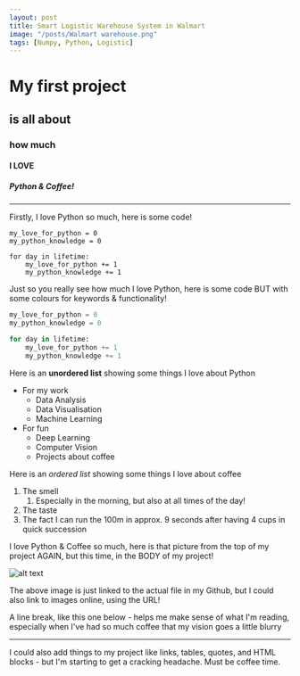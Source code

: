 ```yaml
---
layout: post
title: Smart Logistic Warehouse System in Walmart
image: "/posts/Walmart warehouse.png"
tags: [Numpy, Python, Logistic]
---
```


# My first project
## is all about
### how much
#### I LOVE
##### Python & Coffee!

---

Firstly, I love Python so much, here is some code!

```
my_love_for_python = 0
my_python_knowledge = 0

for day in lifetime:
    my_love_for_python += 1
    my_python_knowledge += 1
```

Just so you really see how much I love Python, here is some code BUT with some colours for keywords & functionality!

```python
my_love_for_python = 0
my_python_knowledge = 0

for day in lifetime:
    my_love_for_python += 1
    my_python_knowledge += 1  
```

Here is an **unordered list** showing some things I love about Python

* For my work
    * Data Analysis
    * Data Visualisation
    * Machine Learning
* For fun
    * Deep Learning
    * Computer Vision
    * Projects about coffee

Here is an _ordered list_ showing some things I love about coffee

1. The smell
    1. Especially in the morning, but also at all times of the day!
2. The taste
3. The fact I can run the 100m in approx. 9 seconds after having 4 cups in quick succession

I love Python & Coffee so much, here is that picture from the top of my project AGAIN, but this time, in the BODY of my project!

![alt text](/img/posts/coffee_python.jpg "Coffee & Python - I love them!")

The above image is just linked to the actual file in my Github, but I could also link to images online, using the URL!

A line break, like this one below - helps me make sense of what I'm reading, especially when I've had so much coffee that my vision goes a little blurry

---

I could also add things to my project like links, tables, quotes, and HTML blocks - but I'm starting to get a cracking headache.  Must be coffee time.
